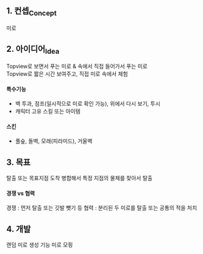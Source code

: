 ## 1. 컨셉<sub>Concept</sub>

미로


## 2. 아이디어<sub>Idea</sub>

Topview로 보면서 푸는 미로 & 속에서 직접 들어가서 푸는 미로  
Topview로 짧은 시간 보여주고, 직접 미로 속에서 체험

#### 특수기능

- 벽 투과, 점프(일시적으로 미로 확인 가능), 위에서 다시 보기, 투시
- 캐릭터 고유 스킬 또는 아이템

#### 스킨

- 풀숲, 돌벽, 모래(피라미드), 거울벽

## 3. 목표

탈출 또는 목표지점 도착
병합해서 특정 지점의 물체를 찾아서 탈출

#### 경쟁 vs 협력

경쟁 : 먼저 탈출 또는 깃발 뺏기 등
협력 : 분리된 두 미로를 탈출 또는 공통의 적을 처치


## 4. 개발

랜덤 미로 생성 기능
미로 모핑
